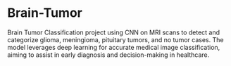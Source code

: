 # Brain-Tumor
Brain Tumor Classification project using CNN on MRI scans to detect and categorize glioma, meningioma, pituitary tumors, and no tumor cases. The model leverages deep learning for accurate medical image classification, aiming to assist in early diagnosis and decision-making in healthcare.
